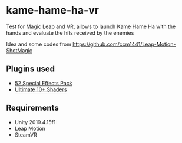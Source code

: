 # kame-hame-ha-vr

Test for Magic Leap and VR, allows to launch Kame Hame Ha with the hands and evaluate the hits received by the enemies

Idea and some codes from https://github.com/ccm1441/Leap-Motion-ShotMagic

## Plugins used

* [52 Special Effects Pack](https://assetstore.unity.com/packages/vfx/particles/spells/52-special-effects-pack-10419)
* [Ultimate 10+ Shaders](https://assetstore.unity.com/packages/vfx/shaders/ultimate-10-shaders-168611)



## Requirements

* Unity 2019.4.15f1
* Leap Motion
* SteamVR
